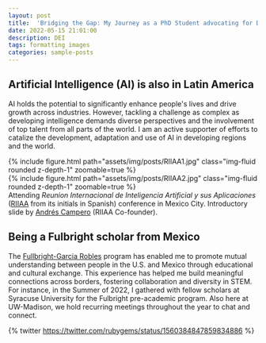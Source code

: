 ```yaml
---
layout: post
title:  'Bridging the Gap: My Journey as a PhD Student advocating for DEI in Computer Science'
date: 2022-05-15 21:01:00
description: DEI
tags: formatting images
categories: sample-posts
---
```

## Artificial Intelligence (AI) is also in Latin America
AI holds the potential to significantly enhance people's lives and drive growth across industries. However, tackling a challenge as complex as developing intelligence demands diverse perspectives and the involvement of top talent from all parts of the world. I am an active supporter of efforts to catalize the development, adaptation and use of AI in developing regions and the world.

<div class="row mt-3">
    <div class="col-sm mt-3 mt-md-0">
        {% include figure.html path="assets/img/posts/RIIAA1.jpg" class="img-fluid rounded z-depth-1" zoomable=true %}
    </div>
    <div class="col-sm mt-3 mt-md-0">
        {% include figure.html path="assets/img/posts/RIIAA2.jpg" class="img-fluid rounded z-depth-1" zoomable=true %}
    </div>
</div>
<div class="caption">
    Attending <i>Reunion Internacional de Inteligencia Artificial y sus Aplicaciones</i> (<a href="https://www.riiaa.org/">RIIAA</a> from its initials in Spanish) conference in Mexico City. Introductory slide by <a href="https://andrescampero.mit.edu/">Andr&eacute;s Campero</a> (RIIAA Co-founder).
</div>

## Being a Fulbright scholar from Mexico
The <a href="https://www.comexus.org.mx/">Fullbright-Garcia Robles</a> program has enabled me to promote mutual understanding between people in the U.S. and Mexico through educational and cultural exchange. This experience has helped me build meaningful connections across borders, fostering collaboration and diversity in STEM. For instance, in the Summer of 2022, I gathered with fellow scholars at Syracuse University for the Fulbright pre-academic program. Also here at UW-Madison, we hold recurring meetings throughout the year to chat and connect.

{% twitter https://twitter.com/rubygems/status/1560384847859834886 %}
<!--- 

## Advancing Global STEM Opportunities through Dialogue with our Political Leaders
During a brief meeting with then-President of Mexico, Enrique Peña Nieto, at his state visit to the UK, I expressed my gratitude for scholarship programs that support international students like myself. I also took this unique opportunity to advocate for greater investment in science and research infrastructure, emphasizing the long-term benefits for future generations in Mexico.
<!-- 
Images can be made zoomable.
Simply add `data-zoomable` to `<img>` tags that you want to make zoomable.

<div class="row mt-3">
    <div class="col-sm mt-3 mt-md-0">
        {% include figure.html path="assets/img/posts/President1.jpg" class="img-fluid rounded z-depth-1" zoomable=true %}
    </div>
    <div class="col-sm mt-3 mt-md-0">
        {% include figure.html path="assets/img/posts/President2.jpg" class="img-fluid rounded z-depth-1" zoomable=true %}
    </div>
</div>

-->